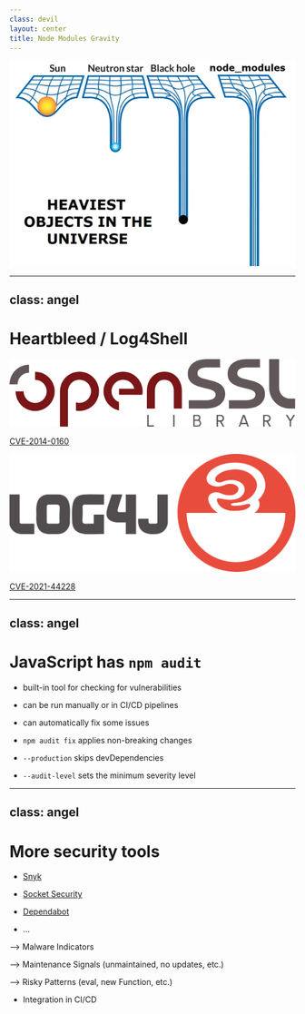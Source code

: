 ```yaml
---
class: devil
layout: center
title: Node Modules Gravity
---
```


![Node Modules Gravity](./node_modules.webp)

<!--
🟥 JS package manager download the entire internet for every project.

- unknown sources
- vulnerabilities

🟦 not unique to JavaScript

- problems in dependencies are always problems in your project

🟦 [click] -> next slide
-->

---
class: angel
---

# Heartbleed / Log4Shell

<div class="flex flex-col items-center">

<img class="max-w-[400px]" src="./openssl_logo_library.svg" />

<a href="https://www.cve.org/CVERecord?id=CVE-2014-0160">CVE-2014-0160</a>

<img class="max-w-[400px]" src="./Apache_Log4j_Logo.svg" />

<a href="https://www.cve.org/CVERecord?id=CVE-2021-44228">CVE-2021-44228</a>

</div>

<!--
🟦 *explain*

*CVE - Common Vulnerabilities and Exposure*

- Heartbleed Exploit
    - OpenSSL vulnerability
    - allows reading memory of the server

- Log4Shell
    - Log4j (Logging for Java) vulnerability
    - allows remote code execution

🟦 [click] -> next slide
-->

---
class: angel
---

# JavaScript has `npm audit`

- built-in tool for checking for vulnerabilities

- can be run manually or in CI/CD pipelines

- can automatically fix some issues

<v-click>

- `npm audit fix` applies non-breaking changes

- `--production` skips devDependencies

- `--audit-level` sets the minimum severity level

</v-click>

<!--
🟦 npm audit
  - not all vulnerabilities are critical
  - not all vulnerabilities are automatically exploitable

🟦 [click] *explain*

🟦 This should be just the first point for an audit chain.

🟦 [click] -> next slide
-->

---
class: angel
---

# More security tools

- [Snyk](https://snyk.io/)

- [Socket Security](https://socket.dev/)

- [Dependabot](https://dependabot.com/)

- ...

<v-click>

--> Malware Indicators

--> Maintenance Signals (unmaintained, no updates, etc.)

--> Risky Patterns (eval, new Function, etc.)

- Integration in CI/CD

</v-click>

<!--
🟦 *explain* [click] *explain*

🟦 See? Security can be controlled, even in JavaScript Projects.

🟥 I'm running out of arguments...

🟦 Hehe

🟥 Okay, just one more thing

🟥 [click] -> next slide
-->
